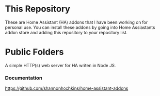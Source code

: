 # This Repository
These are Home Assistant (HA) addons that I have been working on for personal use.
You can install these addons by going into Home Assiastants addon store and adding this repository to your repository list.

# Public Folders
A simple HTTP(s) web server for HA writen in Node JS.

### Documentation
https://github.com/shannonhochkins/home-assistant-addons


